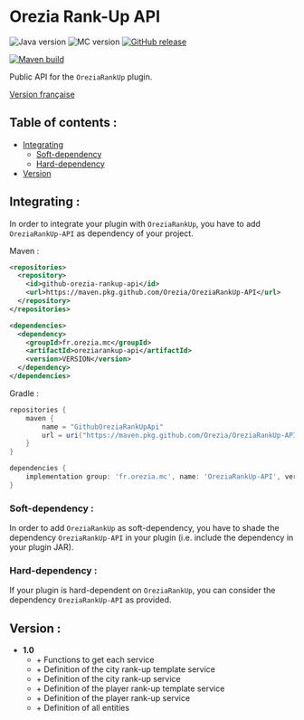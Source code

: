 # Orezia Rank-Up API

![Java version](https://img.shields.io/badge/java-^17-yellow)
![MC version](https://img.shields.io/badge/MC-v1.19.2-green)
[![GitHub release](https://img.shields.io/badge/release-vX-blue)](https://github.com/dederobert/OreziaRankUp-API/releases/tag/X)

[![Maven build](https://github.com/Orezia/OreziaRankUp-API/actions/workflows/maven_build.yml/badge.svg)](https://github.com/Orezia/OreziaRankUp-API/actions/workflows/maven_build.yml)

Public API for the `OreziaRankUp` plugin.

[Version française](./LISEZMOI.md)

## Table of contents :

- [Integrating](#integrating-)
  - [Soft-dependency](#soft-dependency-)
  - [Hard-dependency](#hard-dependency-)
- [Version](#version-)

## Integrating :

In order to integrate your plugin with `OreziaRankUp`, you have to add `OreziaRankUp-API` as dependency of your project.

Maven :

```xml
<repositories>
  <repository>
    <id>github-orezia-rankup-api</id>
    <url>https://maven.pkg.github.com/Orezia/OreziaRankUp-API</url>
  </repository>
</repositories>
```

```xml
<dependencies>
  <dependency>
    <groupId>fr.orezia.mc</groupId>
    <artifactId>oreziarankup-api</artifactId>
    <version>VERSION</version>
  </dependency>
</dependencies>
```

Gradle :

```groovy
repositories {
    maven {
        name = "GithubOreziaRankUpApi"
        url = uri("https://maven.pkg.github.com/Orezia/OreziaRankUp-API")
    }
}
```

```groovy
dependencies {
    implementation group: 'fr.orezia.mc', name: 'OreziaRankUp-API', version: VERSION
}
```

### Soft-dependency :

In order to add `OreziaRankUp` as soft-dependency, you have to shade the dependency `OreziaRankUp-API` in your plugin (i.e. include the dependency in your plugin JAR).

### Hard-dependency :

If your plugin is hard-dependent on `OreziaRankUp`, you can consider the dependency `OreziaRankUp-API` as provided.

## Version :

- __1.0__
  - \+ Functions to get each service
  - \+ Definition of the city rank-up template service
  - \+ Definition of the city rank-up service
  - \+ Definition of the player rank-up template service
  - \+ Definition of the player rank-up service
  - \+ Definition of all entities
